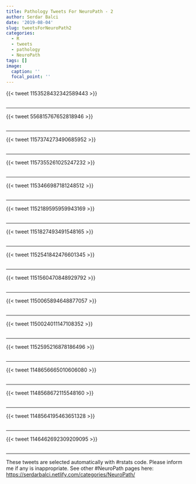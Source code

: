 ```yaml
---
title: Pathology Tweets For NeuroPath - 2
author: Serdar Balci
date: '2019-08-04'
slug: tweetsForNeuroPath2
categories:
  - R
  - tweets
  - pathology
  - NeuroPath
tags: []
image:
  caption: ''
  focal_point: ''
---
```



{{< tweet 1153528432342589443 >}}
<br>
<br>
<hr>
{{< tweet 556815767652818946 >}}
<br>
<br>
<hr>
{{< tweet 1157374273490685952 >}}
<br>
<br>
<hr>
{{< tweet 1157355261025247232 >}}
<br>
<br>
<hr>
{{< tweet 1153466987181248512 >}}
<br>
<br>
<hr>
{{< tweet 1152189595959943169 >}}
<br>
<br>
<hr>
{{< tweet 1151827493491548165 >}}
<br>
<br>
<hr>
{{< tweet 1152541842476601345 >}}
<br>
<br>
<hr>
{{< tweet 1151560470848929792 >}}
<br>
<br>
<hr>
{{< tweet 1150065894648877057 >}}
<br>
<br>
<hr>
{{< tweet 1150024011147108352 >}}
<br>
<br>
<hr>
{{< tweet 1152595216878186496 >}}
<br>
<br>
<hr>
{{< tweet 1148656665010606080 >}}
<br>
<br>
<hr>
{{< tweet 1148568672115548160 >}}
<br>
<br>
<hr>
{{< tweet 1148564195463651328 >}}
<br>
<br>
<hr>
{{< tweet 1146462692309209095 >}}
<br>
<br>
<hr>


These tweets are selected automatically with #rstats code. Please inform me if any is inappropriate.
See other #NeuroPath pages here: https://serdarbalci.netlify.com/categories/NeuroPath/
